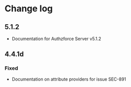 # Change log 

## 5.1.2
- Documentation for Authzforce Server v5.1.2 

## 4.4.1d
### Fixed
- Documentation on attribute providers for issue SEC-891

